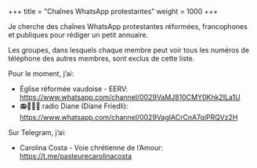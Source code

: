 +++
title = "Chaînes WhatsApp protestantes"
weight = 1000
+++

Je cherche des chaînes WhatsApp protestantes réformées, francophones et publiques pour rédiger un petit annuaire.

Les groupes, dans lesquels chaque membre peut voir tous les numéros de téléphone des autres membres, sont exclus de cette liste.

Pour le moment, j’ai:

- Église réformée vaudoise - EERV: https://www.whatsapp.com/channel/0029VaMJ810CMY0Khk2ILa1U
- 📻👩🏻⛪ radio Diane (Diane Friedli): https://www.whatsapp.com/channel/0029VagIACrCnA7qiPRQVz2H

Sur Telegram, j’ai:

- Carolina Costa - Voie chrétienne de l’Amour: https://t.me/pasteurecarolinacosta

